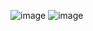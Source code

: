 ![image](https://user-images.githubusercontent.com/57319180/146077212-d0cb78a6-1129-4b12-b32f-f719a015eeee.png)
![image](https://user-images.githubusercontent.com/57319180/146077778-8970ca5e-3e9a-4ba1-be2b-c503d4a9fd0b.png)
